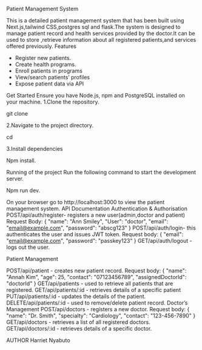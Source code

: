 Patient Management System

This is a detailed patient management system that has been built using Next.js,tailwind CSS,postgres sql and flask.The system is designed to manage patient record and health services provided by the doctor.It can be used to store ,retrieve information about all registered patients,and services offered previously.
Features
- Register new patients.
- Create health programs.
- Enroll patients in programs
- View/search patients’ profiles
- Expose patient data via API

Get Started
Ensure you have Node.js, npm and PostgreSQL installed on your machine.
 1.Clone the repository.

 git clone <repo-url>

2.Navigate to the project directory.

cd <cloned-repo>

3.Install dependencies

Npm install.

Running of the project
Run the following command to start the development server.

Npm run dev.

On your browser go to http://localhost:3000 to view the patient management system.
API Documentation
Authentication & Authorisation
 POST/api/auth/register- registers a new user(admin,doctor and patient)
Request Body:
  {
  "name": "Ann Smiley",
  "User": "doctor",
  "email": "email@example.com",
  "password": "abscg123"
}
POST/api/auth/login- this authenticates the user and issues JWT token.
Request body:
  {
  "email": "email@example.com",
  "password": "passkey123"
}
GET/api/auth/logout - logs out the user.




Patient Management

POST/api/patient - creates new patient record.
 Request body:
   {
  "name": "Annah Kim",
  "age": 25,
  "contact": "07123456789",
  "assignedDoctorId": "doctorId"
}
GET/api/patients - used to retrieve all patients that are registered.
GET/api/patients/:id - retrieves details of a specific patient
PUT/api/patients/:id - updates the details of the patient.
DELETE/api/patients/:id - used to remove/delete patient record.
Doctor’s Management
POST/api/doctors - registers a new doctor.
Request body:
 {
  "name": "Dr. Smith",
  "specialty": "Cardiology",
  "contact": "123-456-7890"
}
GET/api/doctors - retrieves a list of all registered doctors.
GET/api/doctors/:id - retrieves details of a specific doctor.

AUTHOR
Harriet Nyabuto


